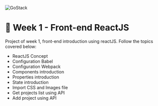 <img alt="GoStack" src="https://storage.googleapis.com/golden-wind/bootcamp-gostack/header-desafios.png" />

# 🚀️ Week 1 - Front-end ReactJS

Project of week 1, front-end introduction using reactJS. Follow the topics covered below:

- ReactJS Concept
- Configuration Babel
- Configuration Webpack
- Components introduction
- Properties introduction 
- State introduction
- Import CSS and Images file
- Get projects list using API
- Add project using API